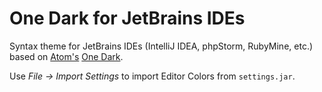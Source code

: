 # One Dark for JetBrains IDEs

Syntax theme for JetBrains IDEs (IntelliJ IDEA, phpStorm, RubyMine, etc.) based on [Atom's](https://atom.io) [One Dark](https://github.com/atom/one-dark-syntax).

Use _File -> Import Settings_ to import Editor Colors from `settings.jar`.